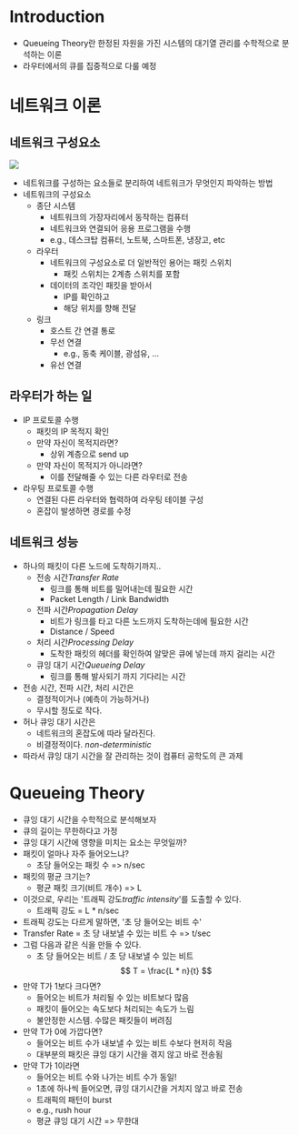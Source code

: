 # Introduction
* Queueing Theory란 한정된 자원을 가진 시스템의 대기열 관리를 수학적으로 분석하는 이론
* 라우터에서의 큐를 집중적으로 다룰 예정

# 네트워크 이론

## 네트워크 구성요소 
![](https://i.imgur.com/d0Sk3jU.png)

* 네트워크를 구성하는 요소들로 분리하여 네트워크가 무엇인지 파악하는 방법
* 네트워크의 구성요소
	* 종단 시스템
		* 네트워크의 가장자리에서 동작하는 컴퓨터
		* 네트워크와 연결되어 응용 프로그램을 수행
		* e.g., 데스크탑 컴퓨터, 노트북, 스마트폰, 냉장고, etc
	* 라우터
		* 네트워크의 구성요소로 더 일반적인 용어는 패킷 스위치
			* 패킷 스위치는 2계층 스위치를 포함
		* 데이터의 조각인 패킷을 받아서
			* IP를 확인하고
			* 해당 위치를 향해 전달
	* 링크
		* 호스트 간 연결 통로
		* 무선 연결
			* e.g., 동축 케이블, 광섬유, ...
		* 유선 연결

## 라우터가 하는 일 
* IP 프로토콜 수행
	* 패킷의 IP 목적지 확인
	* 만약 자신이 목적지라면?
		* 상위 계층으로 send up
	* 만약 자신이 목적지가 아니라면?
		* 이를 전달해줄 수 있는 다른 라우터로 전송
* 라우팅 프로토콜 수행
	* 연결된 다른 라우터와 협력하여 라우팅 테이블 구성
	* 혼잡이 발생하면 경로를 수정

## 네트워크 성능
* 하나의 패킷이 다른 노드에 도착하기까지..
	* 전송 시간*Transfer Rate*
		* 링크를 통해 비트를 밀어내는데 필요한 시간
		* Packet Length / Link Bandwidth 
	* 전파 시간*Propagation Delay*
		* 비트가 링크를 타고 다른 노드까지 도착하는데에 필요한 시간
		* Distance / Speed
	* 처리 시간*Processing Delay*
		* 도착한 패킷의 헤더를 확인하여 알맞은 큐에 넣는데 까지 걸리는 시간
	* 큐잉 대기 시간*Queueing Delay*
		* 링크를 통해 발사되기 까지 기다리는 시간
* 전송 시간, 전파 시간, 처리 시간은
	* 결정적이거나 (예측이 가능하거나)
	* 무시할 정도로 작다.
* 허나 큐잉 대기 시간은
	* 네트워크의 혼잡도에 따라 달라진다.
	* 비결정적이다. *non-deterministic*
* 따라서 큐잉 대기 시간을 잘 관리하는 것이 컴퓨터 공학도의 큰 과제

# Queueing Theory
* 큐잉 대기 시간을 수학적으로 분석해보자
* 큐의 길이는 무한하다고 가정
* 큐잉 대기 시간에 영향을 미치는 요소는 무엇일까?
* 패킷이 얼마나 자주 들어오느냐?
	* 초당 들어오는 패킷 수 => n/sec
* 패킷의 평균 크기는?
	* 평균 패킷 크기(비트 개수) => L
* 이것으로, 우리는 '트래픽 강도*traffic intensity*'를 도출할 수 있다.
	* 트래픽 강도 = L * n/sec 
* 트래픽 강도는 다르게 말하면, '초 당 들어오는 비트 수'
* Transfer Rate = 초 당 내보낼 수 있는 비트 수 => t/sec
* 그럼 다음과 같은 식을 만들 수 있다.
	* 초 당 들어오는 비트 / 초 당 내보낼 수 있는 비트
$$ T =  \frac{L * n}{t} $$
* 만약 T가 1보다 크다면?
	* 들어오는 비트가 처리될 수 있는 비트보다 많음
	* 패킷이 들어오는 속도보다 처리되는 속도가 느림
	* 불안정한 시스템. 수많은 패킷들이 버려짐
* 만약 T가 0에 가깝다면?
	* 들어오는 비트 수가 내보낼 수 있는 비트 수보다 현저히 작음
	* 대부분의 패킷은 큐잉 대기 시간을 겪지 않고 바로 전송됨
* 만약 T가 1이라면
	* 들어오는 비트 수와 나가는 비트 수가 동일!
	* 1초에 하나씩 들어오면, 큐잉 대기시간을 거치지 않고 바로 전송
	* 트래픽의 패턴이 burst
	* e.g., rush hour 
	* 평균 큐잉 대기 시간 => 무한대
